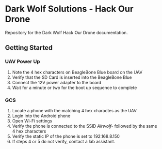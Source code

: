 # Dark Wolf Solutions - Hack Our Drone
Repository for the Dark Wolf Hack Our Drone documentation.

## Getting Started

### UAV Power Up
1. Note the 4 hex characters on BeagleBone Blue board on the UAV 
2. Verify that the SD Card is inserted into the BeagleBone Blue
3. Connect the 12V power adapter to the board
4. Wait for a minute or two for the boot up sequence to complete

### GCS
1. Locate a phone with the matching 4 hex charactes as the UAV
2. Login into the Android phone
3. Open Wi-Fi settings
4. Verify the phone is connected to the SSID _Airwolf-_ followed by the same 4 hex characters
5. Verify the static IP of the phone is set to 192.168.8.150
6. If steps 4 or 5 do not verify, contact a lab assistant.



